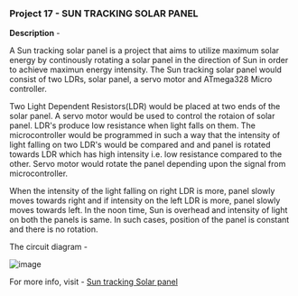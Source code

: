 ### Project 17 - SUN TRACKING SOLAR PANEL

__Description__ -

A Sun tracking solar panel is a project that aims to utilize maximum solar energy by continously rotating a solar panel in the direction of Sun in order to achieve maximun energy intensity. The Sun tracking solar panel would consist of two LDRs, solar panel, a servo motor and ATmega328 Micro controller.

Two Light Dependent Resistors(LDR) would be placed at two ends of the solar panel. A servo motor would be used to control the rotaion of solar panel. LDR's produce low resistance when light falls on them. The microcontroller would be programmed in such a way that the intensity of light falling on two LDR's would be compared and and panel is rotated towards LDR which has high intensity i.e. low resistance compared to the other. Servo motor would rotate the panel depending upon the signal from microcontroller.

When the intensity of the light falling on right LDR is more, panel slowly moves towards right and if intensity on the left LDR is more, panel slowly moves towards left. In the noon time, Sun is overhead and intensity of light on both the panels is same. In such cases, position of the panel is constant and there is no rotation.

The circuit diagram - 

![image](https://www.electronicshub.org/wp-content/uploads/2015/10/Sun-Tracking-Solar-Panel-Circuit-Diagram.jpg)

For more info, visit - [Sun tracking Solar panel](https://www.electronicshub.org/sun-tracking-solar-panel/)
